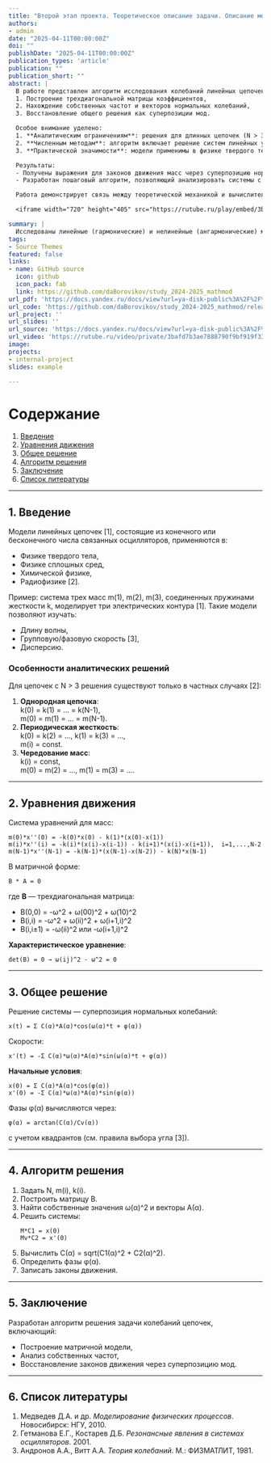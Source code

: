 ```yaml
---
title: "Второй этап проекта. Теоретическое описание задачи. Описание модели."
authors:
- admin
date: "2025-04-11T00:00:00Z"
doi: ""
publishDate: "2025-04-11T00:00:00Z"
publication_types: 'article'
publication: ""
publication_short: ""
abstract: |
  В работе представлен алгоритм исследования колебаний линейных цепочек связанных осцилляторов. На основе матричного подхода разработана методика решения системы уравнений движения, включающая:  
  1. Построение трехдиагональной матрицы коэффициентов,  
  2. Нахождение собственных частот и векторов нормальных колебаний,  
  3. Восстановление общего решения как суперпозиции мод.  

  Особое внимание уделено:  
  1. **Аналитическим ограничениям**: решения для длинных цепочек (N > 3) существуют только в частных случаях (однородные, периодические системы).  
  2. **Численным методам**: алгоритм включает решение систем линейных уравнений для начальных условий и анализ фаз.  
  3. **Практической значимости**: модели применимы в физике твердого тела, радиофизике и других областях.  

  Результаты:  
  - Получены выражения для законов движения масс через суперпозицию нормальных колебаний.  
  - Разработан пошаговый алгоритм, позволяющий анализировать системы с произвольными параметрами (массы, жесткости).  

  Работа демонстрирует связь между теоретической механикой и вычислительными методами, актуальную для образовательных курсов и прикладных исследований.  

  <iframe width="720" height="405" src="https://rutube.ru/play/embed/3bafd7b3ae7888790f9bf919f33856d3/" frameBorder="0" allow="clipboard-write; autoplay" webkitAllowFullScreen mozallowfullscreen allowFullScreen></iframe>

summary: |
  Исследованы линейные (гармонические) и нелинейные (ангармонические) модели колебаний цепочек. Гармоническая система сохраняет независимые моды, в ангармонической (FPU) энергия не термализуется, выявлена квазипериодичность. Основная проблема — условия перехода к тепловому равновесию.
tags:
- Source Themes
featured: false
links:
- name: GitHub source
  icon: github
  icon_pack: fab
  link: https://github.com/daBorovikov/study_2024-2025_mathmod
url_pdf: 'https://docs.yandex.ru/docs/view?url=ya-disk-public%3A%2F%2F%2B6JZgzZNwCMQwpL0fkeHyhtUlAzwad0jdVQiTnKdHkcK6ST5Axj2mbX0KfHOtZRKq%2FJ6bpmRyOJonT3VoXnDag%3D%3D&name=report.pdf&nosw=1'
url_code: 'https://github.com/daBorovikov/study_2024-2025_mathmod/releases/tag/v1.3.1'
url_project: ''
url_slides: ''
url_source: 'https://docs.yandex.ru/docs/view?url=ya-disk-public%3A%2F%2Fb8Nq4N8dwaj%2FoqClBOxGaevtLqpQ4BsQlPlp6PTDqZRwJE%2FVhWQcp5XGYGI7CD4Eq%2FJ6bpmRyOJonT3VoXnDag%3D%3D&name=%D0%9C%D0%B5%D0%B4%D0%B2%D0%B5%D0%B4%D0%B5%D0%B2_%D0%94_%D0%90_%D0%9C%D0%BE%D0%B4%D0%B5%D0%BB%D0%B8%D1%80%D0%BE%D0%B2%D0%B0%D0%BD%D0%B8%D0%B5_%D1%84%D0%B8%D0%B7%D0%B8%D1%87%D0%B5%D1%81%D0%BA%D0%B8%D1%85_%D0%BF%D1%80%D0%BE%D1%86%D0%B5%D1%81%D1%81%D0%BE%D0%B2_%D0%B8_%D1%8F%D0%B2%D0%BB%D0%B5%D0%BD%D0%B8%D0%B9_%D0%BD%D0%B0_%D0%9F%D0%9A.pdf&nosw=1'
url_video: 'https://rutube.ru/video/private/3bafd7b3ae7888790f9bf919f33856d3/?p=fdtwcqBuCpg3OX7mNvfFvA'
image:
projects:
- internal-project
slides: example

---
```


# Содержание  
1. [Введение](#1-введение)  
2. [Уравнения движения](#2-уравнения-движения)  
3. [Общее решение](#3-общее-решение)  
4. [Алгоритм решения](#4-алгоритм-решения)  
5. [Заключение](#5-заключение)  
6. [Список литературы](#6-список-литературы)  

---

## 1. Введение  
Модели линейных цепочек [1], состоящие из конечного или бесконечного числа связанных осцилляторов, применяются в:  
- Физике твердого тела,  
- Физике сплошных сред,  
- Химической физике,  
- Радиофизике [2].  

Пример: система трех масс m(1), m(2), m(3), соединенных пружинами жесткости k, моделирует три электрических контура [1]. Такие модели позволяют изучать:  
- Длину волны,  
- Групповую/фазовую скорость [3],  
- Дисперсию.  

### Особенности аналитических решений  
Для цепочек с N > 3 решения существуют только в частных случаях [2]:  
1. **Однородная цепочка**:  
   k(0) = k(1) = ... = k(N-1),  
   m(0) = m(1) = ... = m(N-1).  
2. **Периодическая жесткость**:  
   k(0) = k(2) = ..., k(1) = k(3) = ...,  
   m(i) = const.  
3. **Чередование масс**:  
   k(i) = const,  
   m(0) = m(2) = ..., m(1) = m(3) = ....  

---

## 2. Уравнения движения  
Система уравнений для масс:  
```
m(0)*x''(0) = -k(0)*x(0) - k(1)*(x(0)-x(1))  
m(i)*x''(i) = -k(i)*(x(i)-x(i-1)) - k(i+1)*(x(i)-x(i+1)),  i=1,...,N-2  
m(N-1)*x''(N-1) = -k(N-1)*(x(N-1)-x(N-2)) - k(N)*x(N-1)  
```

В матричной форме:  
```
B * A = 0  
```
где **B** — трехдиагональная матрица:  
- B(0,0) = -ω^2 + ω(00)^2 + ω(10)^2  
- B(i,i) = -ω^2 + ω(ii)^2 + ω(i+1,i)^2  
- B(i,i±1) = -ω(ii)^2 или -ω(i+1,i)^2  

**Характеристическое уравнение**:  
```
det(B) = 0 → ω(ij)^2 - ω^2 = 0  
```

---

## 3. Общее решение  
Решение системы — суперпозиция нормальных колебаний:  
```
x(t) = Σ C(α)*A(α)*cos(ω(α)*t + φ(α))  
```
Скорости:  
```
x'(t) = -Σ C(α)*ω(α)*A(α)*sin(ω(α)*t + φ(α))  
```

**Начальные условия**:  
```
x(0) = Σ C(α)*A(α)*cos(φ(α))  
x'(0) = -Σ C(α)*ω(α)*A(α)*sin(φ(α))  
```

Фазы φ(α) вычисляются через:  
```
φ(α) = arctan(C(α)/Cv(α))  
```
с учетом квадрантов (см. правила выбора угла [3]).

---

## 4. Алгоритм решения  
1. Задать N, m(i), k(i).  
2. Построить матрицу B.  
3. Найти собственные значения ω(α)^2 и векторы A(α).  
4. Решить системы:  
   ```
   M*C1 = x(0)  
   Mv*C2 = x'(0)  
   ```  
5. Вычислить C(α) = sqrt(C1(α)^2 + C2(α)^2).  
6. Определить фазы φ(α).  
7. Записать законы движения.  

---

## 5. Заключение  
Разработан алгоритм решения задачи колебаний цепочек, включающий:  
- Построение матричной модели,  
- Анализ собственных частот,  
- Восстановление законов движения через суперпозицию мод.  

---

## 6. Список литературы  
1. Медведев Д.А. и др. *Моделирование физических процессов*. Новосибирск: НГУ, 2010.  
2. Гетманова Е.Г., Костарев Д.Б. *Резонансные явления в системах осцилляторов*. 2001.  
3. Андронов А.А., Витт А.А. *Теория колебаний*. М.: ФИЗМАТЛИТ, 1981.  
```
